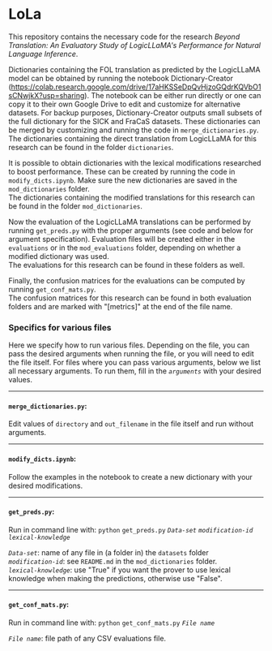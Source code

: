 # LoLa
This repository contains the necessary code for the research *Beyond Translation: An Evaluatory Study of LogicLLaMA's Performance for Natural Language Inference*.

Dictionaries containing the FOL translation as predicted by the LogicLLaMA model can be obtained by running the notebook Dictionary-Creator (https://colab.research.google.com/drive/17aHKSSeDpQvHjzoGQdrKQVbO1sCNwjkX?usp=sharing). The notebook can be either run directly or one can copy it to their own Google Drive to edit and customize for alternative datasets. For backup purposes, Dictionary-Creator outputs small subsets of the full dictionary for the SICK and FraCaS datasets. These dictionaries can be merged by customizing and running the code in <code>merge_dictionaries.py</code>. <br>
The dictionaries containing the direct translation from LogicLLaMA for this research can be found in the folder <code>dictionaries</code>.

It is possible to obtain dictionaries with the lexical modifications researched to boost performance. These can be created by running the code in <code>modify_dicts.ipynb</code>. Make sure the new dictionaries are saved in the <code>mod_dictionaries</code> folder. <br>
The dictionaries containing the modified translations for this research can be found in the folder <code>mod_dictionaries</code>.

Now the evaluation of the LogicLLaMA translations can be performed by running
<code>get_preds.py</code> with the proper arguments (see code and below for argument specification). Evaluation files will be created either in the <code>evaluations</code> or in the <code>mod_evaluations</code> folder, depending on whether a modified dictionary was used. <br>
The evaluations for this research can be found in these folders as well.

Finally, the confusion matrices for the evaluations can be computed by running <code>get_conf_mats.py</code>. <br>
The confusion matrices for this research can be found in both evaluation folders and are marked with "[metrics]" at the end of the file name.  

### Specifics for various files
Here we specify how to run various files.
Depending on the file, you can pass the desired arguments when running the file, or you will need to edit the file itself. For files where you can pass various arguments, below we list all necessary arguments. To run them, fill in the <code>*arguments*</code> with your desired values. 

---
#### <code>merge_dictionaries.py</code>: <br>
Edit values of <code>directory</code> and <code>out_filename</code> in the file itself and run without arguments. 

---
#### <code>modify_dicts.ipynb</code>: <br>
Follow the examples in the notebook to create a new dictionary with your desired modifications. 

---

#### <code>get_preds.py</code>: <br>
Run in command line with: <code>python</code> <code>get_preds.py</code> <code>*Data-set*</code> <code>*modification-id*</code> <code>*lexical-knowledge*</code>

<code>*Data-set*</code>: name of any file in (a folder in) the <code>datasets</code> folder <br>
<code>*modification-id*</code>: see <code>README.md</code> in the <code>mod_dictionaries</code> folder. <br>
<code>*lexical-knowledge*</code>: use "True" if you want the prover to use lexical knowledge when making the predictions, otherwise use "False".

---

#### <code>get_conf_mats.py</code>: <br>
Run in command line with: <code>python</code> <code>get_conf_mats.py</code> <code>*File name*</code> 

<code>*File name*</code>: file path of any CSV evaluations file.

